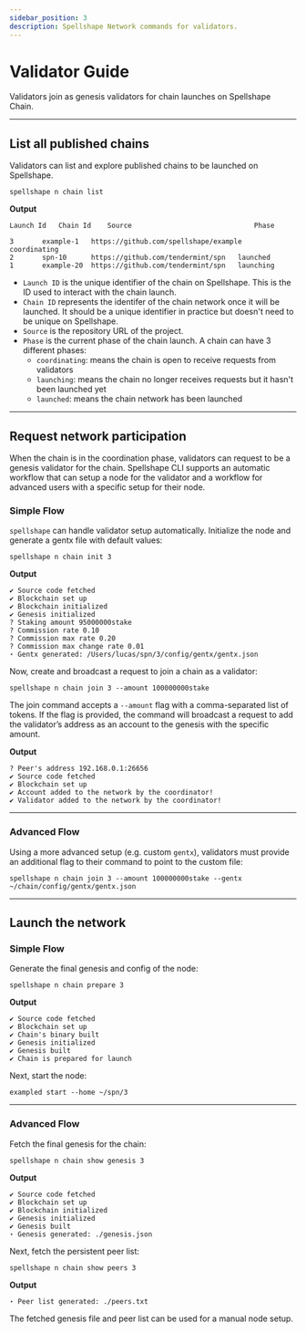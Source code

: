 ```yaml
---
sidebar_position: 3
description: Spellshape Network commands for validators.
---
```


# Validator Guide

Validators join as genesis validators for chain launches on Spellshape Chain.

---

## List all published chains

Validators can list and explore published chains to be launched on Spellshape.

```
spellshape n chain list
```

**Output**

```
Launch Id 	Chain Id 	Source                              Phase

3 		example-1 	https://github.com/spellshape/example   coordinating
2 		spn-10 		https://github.com/tendermint/spn   launched
1 		example-20 	https://github.com/tendermint/spn   launching
```

- `Launch ID` is the unique identifier of the chain on Spellshape. This is the ID used to interact with the chain launch.
- `Chain ID` represents the identifer of the chain network once it will be launched. It should be a unique identifier in practice but doesn't need to be unique on Spellshape.
- `Source` is the repository URL of the project.
- `Phase` is the current phase of the chain launch. A chain can have 3 different phases:
  - `coordinating`: means the chain is open to receive requests from validators
  - `launching`: means the chain no longer receives requests but it hasn't been launched yet
  - `launched`: means the chain network has been launched

---

## Request network participation

When the chain is in the coordination phase, validators can request to be a genesis validator for the chain.
Spellshape CLI supports an automatic workflow that can setup a node for the validator and a workflow for advanced users with a specific setup for their node.

### Simple Flow

`spellshape` can handle validator setup automatically. Initialize the node and generate a gentx file with default values:

```
spellshape n chain init 3
```

**Output**

```
✔ Source code fetched
✔ Blockchain set up
✔ Blockchain initialized
✔ Genesis initialized
? Staking amount 95000000stake
? Commission rate 0.10
? Commission max rate 0.20
? Commission max change rate 0.01
⋆ Gentx generated: /Users/lucas/spn/3/config/gentx/gentx.json
```

Now, create and broadcast a request to join a chain as a validator:

```
spellshape n chain join 3 --amount 100000000stake
```

The join command accepts a `--amount` flag with a comma-separated list of tokens. If the flag is provided, the
command will broadcast a request to add the validator’s address as an account to the genesis with the specific amount.

**Output**

```
? Peer's address 192.168.0.1:26656
✔ Source code fetched
✔ Blockchain set up
✔ Account added to the network by the coordinator!
✔ Validator added to the network by the coordinator!
```

---

### Advanced Flow

Using a more advanced setup (e.g. custom `gentx`), validators must provide an additional flag to their command
to point to the custom file:

```
spellshape n chain join 3 --amount 100000000stake --gentx ~/chain/config/gentx/gentx.json
```

---

## Launch the network

### Simple Flow

Generate the final genesis and config of the node:

```
spellshape n chain prepare 3
```

**Output**

```
✔ Source code fetched
✔ Blockchain set up
✔ Chain's binary built
✔ Genesis initialized
✔ Genesis built
✔ Chain is prepared for launch
```

Next, start the node:

```
exampled start --home ~/spn/3
```

---

### Advanced Flow

Fetch the final genesis for the chain:

```
spellshape n chain show genesis 3
```

**Output**

```
✔ Source code fetched
✔ Blockchain set up
✔ Blockchain initialized
✔ Genesis initialized
✔ Genesis built
⋆ Genesis generated: ./genesis.json
```

Next, fetch the persistent peer list:

```
spellshape n chain show peers 3
```

**Output**

```
⋆ Peer list generated: ./peers.txt
```

The fetched genesis file and peer list can be used for a manual node setup.
